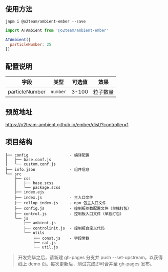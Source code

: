 ## 使用方法

```
jnpm i @o2team/ambient-ember --save
```

```javascript
import ATAmbient from '@o2team/ambient-ember'

ATAmbient({
  particleNumber: 25
})
```

## 配置说明

| 字段 | 类型 | 可选值 | 效果 |
|-|-|-|-|
| particleNumber | `number` | 3-100 | 粒子数量 |

## 预览地址

https://o2team-ambient.github.io/ember/dist/?controller=1

## 项目结构

```
├── config                  - 编译配置
│   ├── base.conf.js
│   └── custom.conf.js
├── info.json               - 组件信息
└── src
    ├── css
    │   ├── base.scss
    │   └── package.scss
    ├── index.ejs
    ├── index.js            - 主入口文件
    ├── rollup_index.js     - npm 包主入口文件
    ├── config.js           - 控制板参数配置文件（单独打包）
    ├── control.js          - 控制板入口文件（单独打包）
    └── js
        ├── ambient.js
        ├── controlinit.js  - 控制板自定义代码
        └── utils
            ├── const.js    - 字段常数
            ├── raf.js
            └── util.js
```

> 开发完毕之后，请新建 gh-pages 分支并 push --set-upstream，以获得线上 demo 页。每次更新后，测试完成即可合并至 gh-pages 发布。